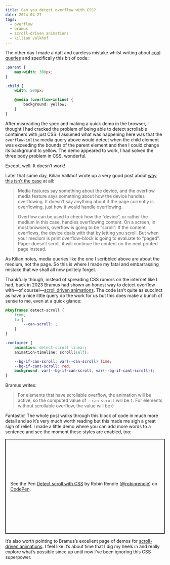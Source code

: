 ```yaml
---
title: Can you detect overflow with CSS?
date: 2024-04-27
tags:
  - overflow
  - bramus
  - scroll-driven animations
  - killian valkhof
---
```


The other day I made a daft and careless mistake whilst writing about [cool queries](https://www.csscade.com/cool-queries) and specifically this bit of code:

```css
.parent {
	max-width: 300px;
}

.child {
	width: 500px;

	@media (overflow-inline) {
		background: yellow;
	}
}
```

After misreading the spec and making a quick demo in the browser, I thought I had cracked the problem of being able to detect scrollable containers with just CSS. I assumed what was happening here was that the `overflow-inline` media query above would detect when the child element was exceeding the bounds of the parent element and then I could change its background to yellow. The demo appeared to work, I had solved the three body problem in CSS, wonderful.

Except, well. It doesn’t work!

Later that same day, Kilian Valkhof wrote up a very good post about [why this isn’t the case](https://kilianvalkhof.com/2024/css-html/your-page-cant-change-media-features/) at all:

> Media features say something about the device, and the overflow media feature says something about how the device handles overflowing. It doesn’t say anything about if the page currently is overflowing, just how it would handle overflowing.
>
> Overflow can be used to check how the “device”, or rather the medium in this case, handles overflowing content. On a screen, in most browsers, overflow is going to be “scroll”: If the content overflows, the device deals with that by letting you scroll. But when your medium is print overflow-block is going to evaluate to “paged”. Paper doesn’t scroll, it will continue the content on the next printed page instead.

As Kilian notes, media queries like the one I scribbled above are about the medium, not the page. So this is where I made my fatal and embarrassing mistake that we shall all now politely forget.

Thankfully though, instead of spreading CSS rumors on the internet like I had, back in 2023 Bramus had shown an honest way to detect overflow with—of course!—[scroll driven animations](https://www.bram.us/2023/09/16/solved-by-css-scroll-driven-animations-detect-if-an-element-can-scroll-or-not/). The code isn’t quite as succinct as have a nice little query do the work for us but this does make a bunch of sense to me, even at a quick glance:

```css
@keyframes detect-scroll {
	from,
	to {
		--can-scroll: ;
	}
}

.container {
	animation: detect-scroll linear;
	animation-timeline: scroll(self);

	--bg-if-can-scroll: var(--can-scroll) lime;
	--bg-if-cant-scroll: red;
	background: var(--bg-if-can-scroll, var(--bg-if-cant-scroll));
}
```

Bramus writes:

> For elements that have scrollable overflow, the animation will be active, so the computed value of `--can-scroll` will be `1`. For elements without scrollable overflow, the value will be `0`

Fantastic! The whole post walks through this block of code in much more detail and so it’s very much worth reading but this made me sigh a great sigh of relief. I made a little demo where you can add more words to a sentence and see the moment these styles are enabled, too:

<p class="codepen" data-height="500" data-default-tab="result" data-slug-hash="MWRxNJr" data-user="robinrendle" style="height: 300px; box-sizing: border-box; display: flex; align-items: center; justify-content: center; border: 2px solid; margin: 1em 0; padding: 1em;">
  <span>See the Pen <a href="https://codepen.io/robinrendle/pen/MWRxNJr">
  Detect scroll with CSS</a> by Robin Rendle (<a href="https://codepen.io/robinrendle">@robinrendle</a>)
  on <a href="https://codepen.io">CodePen</a>.</span>
</p>

It’s also worth pointing to Bramus’s excellent page of demos for [scroll-driven animations](https://scroll-driven-animations.style/). I feel like it’s about time that I dig my heels in and really explore what’s possible since up until now I’ve been ignoring this CSS superpower.
